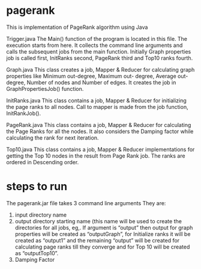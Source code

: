 pagerank
========

This is implementation of PageRank algorithm using Java

Trigger.java
  The Main() function of the program is located in this file. The execution starts from here. It collects the command line arguments and calls the subsequent jobs from the main function. Initially Graph properties job is called first, InitRanks second, PageRank third and Top10 ranks fourth.

Graph.java
  This class creates a job, Mapper & Reducer for calculating graph properties like Minimum out-degree, Maximum out- degree, Average out-degree, Number of nodes and Number of edges. It creates the job in GraphPropertiesJob() function.

InitRanks.java
  This class contains a job, Mapper & Reducer for initializing the page ranks to all nodes. Call to mapper is made from the job function, InitRankJob().

PageRank.java
  This class contains a job, Mapper & Reducer for calculating the Page Ranks for all the nodes. It also considers the Damping factor while calculating the rank for next iteration.

Top10.java
  This class contains a job, Mapper & Reducer implementations for getting the Top 10 nodes in the result from Page Rank job. The ranks are ordered in Descending order.
  

steps to run
============

The pagerank.jar file takes 3 command line arguments They are:
1. input directory name
2. output directory starting name (this name will be used to create the directories for all jobs, eg,. If argument is “output”
then output for graph properties will be created as “outputGraph”, for Initialize ranks it will be created as “output1” and the remaining “output<number>” will be created for calculating page ranks till they converge and for Top 10 will be created as “outputTop10”.
3. Damping Factor
